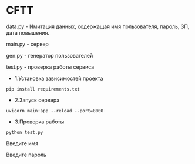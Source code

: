 # CFTT

data.py - Имитация данных, содержащая имя пользователя, пароль, ЗП, дата повышения.

main.py - сервер

gen.py - генератор пользователей

test.py - проверка работы сервиса


+ 1.Установка зависимостей проекта
```
pip install requirements.txt
```
+ 2.Запуск сервера
```
uvicorn main:app --reload --port=8000
```
+ 3.Проверка работы
```
python test.py
```

Введите имя

Введите пароль